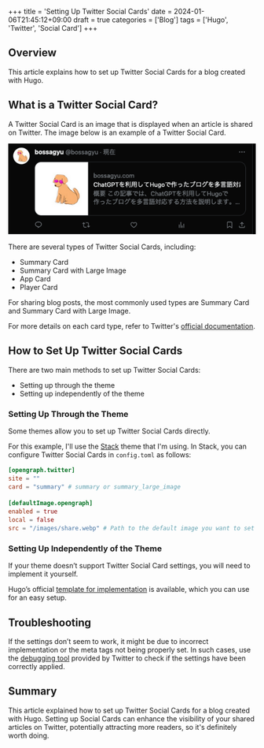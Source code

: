 +++
title = 'Setting Up Twitter Social Cards'
date = 2024-01-06T21:45:12+09:00
draft = true
categories = ['Blog']
tags = ['Hugo', 'Twitter', 'Social Card']
+++

## Overview
This article explains how to set up Twitter Social Cards for a blog created with Hugo.

## What is a Twitter Social Card?
A Twitter Social Card is an image that is displayed when an article is shared on Twitter. The image below is an example of a Twitter Social Card.

![Twitter Social Card](img-012-001.png)

There are several types of Twitter Social Cards, including:

* Summary Card
* Summary Card with Large Image
* App Card
* Player Card

For sharing blog posts, the most commonly used types are Summary Card and Summary Card with Large Image.

For more details on each card type, refer to Twitter's [official documentation](https://developer.twitter.com/en/docs/twitter-for-websites/cards/overview/abouts-cards).

## How to Set Up Twitter Social Cards
There are two main methods to set up Twitter Social Cards:

* Setting up through the theme
* Setting up independently of the theme

### Setting Up Through the Theme
Some themes allow you to set up Twitter Social Cards directly.

For this example, I'll use the [Stack](https://themes.gohugo.io/hugo-theme-stack/) theme that I'm using. In Stack, you can configure Twitter Social Cards in `config.toml` as follows:

```toml
[opengraph.twitter]
site = ""
card = "summary" # summary or summary_large_image

[defaultImage.opengraph]
enabled = true
local = false
src = "/images/share.webp" # Path to the default image you want to set
```

### Setting Up Independently of the Theme
If your theme doesn’t support Twitter Social Card settings, you will need to implement it yourself.

Hugo’s official [template for implementation](https://github.com/gohugoio/hugo/blob/master/tpl/tplimpl/embedded/templates/twitter_cards.html) is available, which you can use for an easy setup.

## Troubleshooting
If the settings don’t seem to work, it might be due to incorrect implementation or the meta tags not being properly set. In such cases, use the [debugging tool](https://cards-dev.twitter.com/validator) provided by Twitter to check if the settings have been correctly applied.

## Summary
This article explained how to set up Twitter Social Cards for a blog created with Hugo. Setting up Social Cards can enhance the visibility of your shared articles on Twitter, potentially attracting more readers, so it's definitely worth doing.